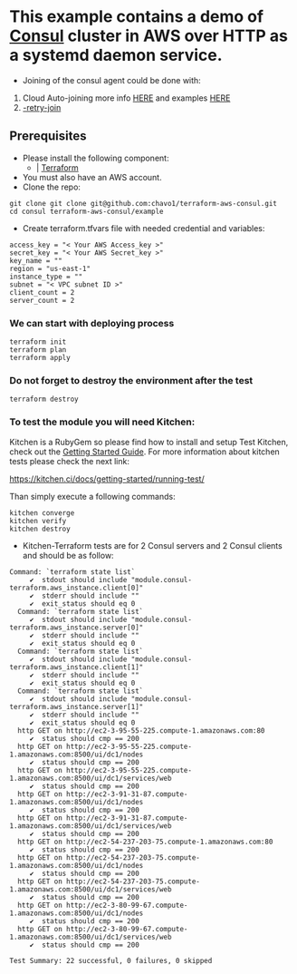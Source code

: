 # This example contains a demo of [Consul](https://www.consul.io/) cluster in AWS over HTTP as a systemd daemon service.
- Joining of the consul agent could be done with:
1. Cloud Auto-joining more info [HERE](https://www.consul.io/docs/agent/cloud-auto-join.html) and examples [HERE](https://github.com/hashicorp-modules/consul-auto-join-instance-role-aws)
2. [-retry-join](https://www.consul.io/docs/agent/options.html#_retry_join)
## Prerequisites
- Please install the following component:
  - | [Terraform](https://www.terraform.io/)
- You must also have an AWS account. 
- Clone the repo:
```
git clone git clone git@github.com:chavo1/terraform-aws-consul.git
cd consul terraform-aws-consul/example
```
- Create terraform.tfvars file with needed credential and variables:
```
access_key = "< Your AWS Access_key >"
secret_key = "< Your AWS Secret_key >"
key_name = ""
region = "us-east-1"
instance_type = ""
subnet = "< VPC subnet ID >"
client_count = 2
server_count = 2
```
### We can start with deploying process
```
terraform init
terraform plan
terraform apply
```
### Do not forget to destroy the environment after the test
```
terraform destroy
```

### To test the module you will need Kitchen:

Kitchen is a RubyGem so please find how to install and setup Test Kitchen, check out the [Getting Started Guide](http://kitchen.ci/docs/getting-started/).
For more information about kitchen tests please check the next link:

https://kitchen.ci/docs/getting-started/running-test/

Than simply execute a following commands:
```
kitchen converge
kitchen verify
kitchen destroy
```
- Kitchen-Terraform tests are for 2 Consul servers and 2 Consul clients and should be as follow:
```
Command: `terraform state list`
     ✔  stdout should include "module.consul-terraform.aws_instance.client[0]"
     ✔  stderr should include ""
     ✔  exit_status should eq 0
  Command: `terraform state list`
     ✔  stdout should include "module.consul-terraform.aws_instance.server[0]"
     ✔  stderr should include ""
     ✔  exit_status should eq 0
  Command: `terraform state list`
     ✔  stdout should include "module.consul-terraform.aws_instance.client[1]"
     ✔  stderr should include ""
     ✔  exit_status should eq 0
  Command: `terraform state list`
     ✔  stdout should include "module.consul-terraform.aws_instance.server[1]"
     ✔  stderr should include ""
     ✔  exit_status should eq 0
  http GET on http://ec2-3-95-55-225.compute-1.amazonaws.com:80
     ✔  status should cmp == 200
  http GET on http://ec2-3-95-55-225.compute-1.amazonaws.com:8500/ui/dc1/nodes
     ✔  status should cmp == 200
  http GET on http://ec2-3-95-55-225.compute-1.amazonaws.com:8500/ui/dc1/services/web
     ✔  status should cmp == 200
  http GET on http://ec2-3-91-31-87.compute-1.amazonaws.com:8500/ui/dc1/nodes
     ✔  status should cmp == 200
  http GET on http://ec2-3-91-31-87.compute-1.amazonaws.com:8500/ui/dc1/services/web
     ✔  status should cmp == 200
  http GET on http://ec2-54-237-203-75.compute-1.amazonaws.com:80
     ✔  status should cmp == 200
  http GET on http://ec2-54-237-203-75.compute-1.amazonaws.com:8500/ui/dc1/nodes
     ✔  status should cmp == 200
  http GET on http://ec2-54-237-203-75.compute-1.amazonaws.com:8500/ui/dc1/services/web
     ✔  status should cmp == 200
  http GET on http://ec2-3-80-99-67.compute-1.amazonaws.com:8500/ui/dc1/nodes
     ✔  status should cmp == 200
  http GET on http://ec2-3-80-99-67.compute-1.amazonaws.com:8500/ui/dc1/services/web
     ✔  status should cmp == 200

Test Summary: 22 successful, 0 failures, 0 skipped
```
